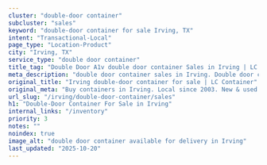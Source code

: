 ```yaml
---
cluster: "double-door container"
subcluster: "sales"
keyword: "double-door container for sale Irving, TX"
intent: "Transactional-Local"
page_type: "Location-Product"
city: "Irving, TX"
service_type: "double door container"
title_tag: "Double Door A1v double door container Sales in Irving | LC Container"
meta_description: "double door container sales in Irving. Double door containers for easy access. Fast delivery, competitive pricing. Serving double door container area. Quote ID: OV5. Call (214) 524-4168 for your free quote today."
original_title: "Irving double-door container for sale | LC Container"
original_meta: "Buy containers in Irving. Local since 2003. New & used inventory. Fast delivery. Get your free quote — call (214) 524-4168 today. LC Container — your trusted..."
url_slug: "/irving/double-door-container/sales"
h1: "Double-Door Container For Sale in Irving"
internal_links: "/inventory"
priority: 3
notes: ""
noindex: true
image_alt: "double door container available for delivery in Irving"
last_updated: "2025-10-20"
---
```


<!-- TODO: Add unique city/inventory copy, images, and internal links here. -->
